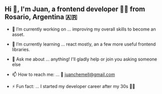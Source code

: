 ## Hi 👋, I'm Juan, a frontend developer 👨‍💻 from Rosario, Argentina 🇦🇷

- 🔭 I’m currently working on ...
  improving my overall skills to become an asset.
  
- 🌱 I’m currently learning ...
  react mostly, an a few more useful frontend libraries.

- 💬 Ask me about ...
  anything! I'll gladly help or join you asking someone else 
  
- 📫 How to reach me: ...
  📧 juanchemell@gmail.com

- ⚡ Fun fact: ...
  I started my developer career after my 30s 👴🏽
